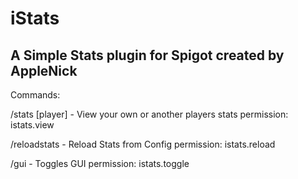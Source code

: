 # iStats #
## A Simple Stats plugin for Spigot created by AppleNick


Commands:

/stats [player] - View your own or another players stats
permission: istats.view

/reloadstats - Reload Stats from Config
permission: istats.reload

/gui - Toggles GUI
permission: istats.toggle